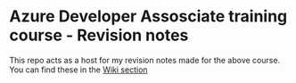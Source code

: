 # Azure Developer Assosciate training course - Revision notes

This repo acts as a host for my revision notes made for the above course. You can find these in the [Wiki section](https://github.com/spettifer/azure-developer-assosciate/wiki)
